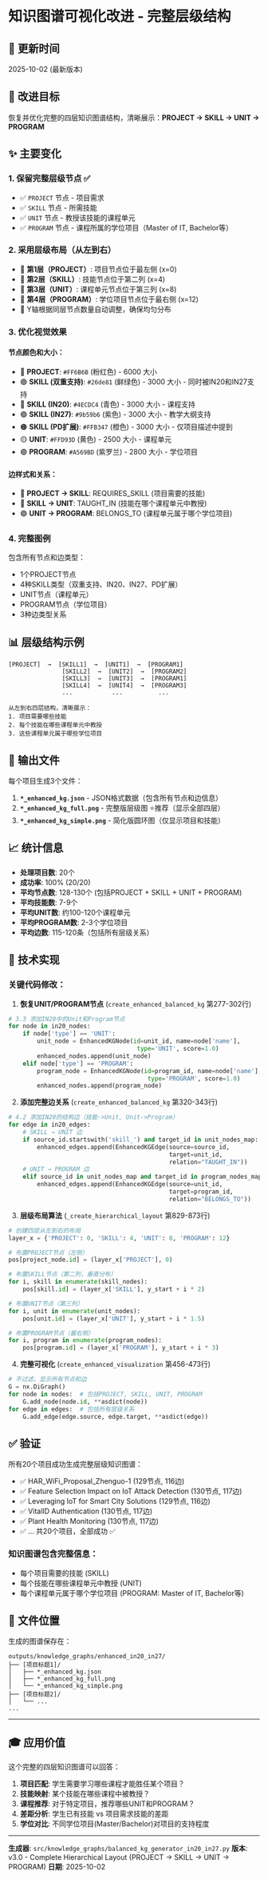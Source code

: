 # 知识图谱可视化改进 - 完整层级结构

## 📅 更新时间
2025-10-02 (最新版本)

## 🎯 改进目标
恢复并优化完整的四层知识图谱结构，清晰展示：**PROJECT → SKILL → UNIT → PROGRAM**

## ✨ 主要变化

### 1. **保留完整层级节点** ✅
- ✅ `PROJECT` 节点 - 项目需求
- ✅ `SKILL` 节点 - 所需技能
- ✅ `UNIT` 节点 - 教授该技能的课程单元
- ✅ `PROGRAM` 节点 - 课程所属的学位项目（Master of IT, Bachelor等）

### 2. **采用层级布局（从左到右）**
- 📍 **第1层（PROJECT）**: 项目节点位于最左侧 (x=0)
- 📍 **第2层（SKILL）**: 技能节点位于第二列 (x=4)
- 📍 **第3层（UNIT）**: 课程单元节点位于第三列 (x=8)
- 📍 **第4层（PROGRAM）**: 学位项目节点位于最右侧 (x=12)
- 📏 Y轴根据同层节点数量自动调整，确保均匀分布

### 3. **优化视觉效果**
#### 节点颜色和大小：
- 🔴 **PROJECT**: `#FF6B6B` (粉红色) - 6000 大小
- 🟢 **SKILL (双重支持)**: `#26de81` (鲜绿色) - 3000 大小 - 同时被IN20和IN27支持
- 🔵 **SKILL (IN20)**: `#4ECDC4` (青色) - 3000 大小 - 课程支持
- 🟣 **SKILL (IN27)**: `#9b59b6` (紫色) - 3000 大小 - 教学大纲支持  
- 🟠 **SKILL (PD扩展)**: `#FFB347` (橙色) - 3000 大小 - 仅项目描述中提到
- 🟡 **UNIT**: `#FFD93D` (黄色) - 2500 大小 - 课程单元
- 🟣 **PROGRAM**: `#A569BD` (紫罗兰) - 2800 大小 - 学位项目

#### 边样式和关系：
- 🔴 **PROJECT → SKILL**: REQUIRES_SKILL (项目需要的技能)
- 🔵 **SKILL → UNIT**: TAUGHT_IN (技能在哪个课程单元中教授)
- 🟣 **UNIT → PROGRAM**: BELONGS_TO (课程单元属于哪个学位项目)

### 4. **完整图例**
包含所有节点和边类型：
- 1个PROJECT节点
- 4种SKILL类型（双重支持、IN20、IN27、PD扩展）
- UNIT节点（课程单元）
- PROGRAM节点（学位项目）
- 3种边类型关系

## 📊 层级结构示例

```
[PROJECT]  →  [SKILL1]  →  [UNIT1]  →  [PROGRAM1]
               [SKILL2]  →  [UNIT2]  →  [PROGRAM2]
               [SKILL3]  →  [UNIT3]  →  [PROGRAM1]
               [SKILL4]  →  [UNIT4]  →  [PROGRAM3]
               ...           ...          ...

从左到右四层结构，清晰展示：
1. 项目需要哪些技能
2. 每个技能在哪些课程单元中教授
3. 这些课程单元属于哪些学位项目
```

## 📁 输出文件

每个项目生成3个文件：
1. **`*_enhanced_kg.json`** - JSON格式数据（包含所有节点和边信息）
2. **`*_enhanced_kg_full.png`** - 完整版层级图 ⭐推荐（显示全部四层）
3. **`*_enhanced_kg_simple.png`** - 简化版圆环图（仅显示项目和技能）

## 📈 统计信息

- **处理项目数**: 20个
- **成功率**: 100% (20/20)
- **平均节点数**: 128-130个 (包括PROJECT + SKILL + UNIT + PROGRAM)
- **平均技能数**: 7-9个
- **平均UNIT数**: 约100-120个课程单元
- **平均PROGRAM数**: 2-3个学位项目
- **平均边数**: 115-120条（包括所有层级关系）

## 🔧 技术实现

### 关键代码修改：

1. **恢复UNIT/PROGRAM节点** (`create_enhanced_balanced_kg` 第277-302行)
```python
# 3.3 添加IN20中的Unit和Program节点
for node in in20_nodes:
    if node['type'] == 'UNIT':
        unit_node = EnhancedKGNode(id=unit_id, name=node['name'], 
                                    type='UNIT', score=1.0)
        enhanced_nodes.append(unit_node)
    elif node['type'] == 'PROGRAM':
        program_node = EnhancedKGNode(id=program_id, name=node['name'],
                                       type='PROGRAM', score=1.0)
        enhanced_nodes.append(program_node)
```

2. **添加完整边关系** (`create_enhanced_balanced_kg` 第320-343行)
```python
# 4.2 添加IN20的结构边（技能->Unit, Unit->Program）
for edge in in20_edges:
    # SKILL → UNIT 边
    if source_id.startswith('skill_') and target_id in unit_nodes_map:
        enhanced_edges.append(EnhancedKGEdge(source=source_id, 
                                             target=unit_id,
                                             relation="TAUGHT_IN"))
    # UNIT → PROGRAM 边
    elif source_id in unit_nodes_map and target_id in program_nodes_map:
        enhanced_edges.append(EnhancedKGEdge(source=unit_id,
                                             target=program_id,
                                             relation="BELONGS_TO"))
```

3. **层级布局算法** (`_create_hierarchical_layout` 第829-873行)
```python
# 创建四层从左到右的布局
layer_x = {'PROJECT': 0, 'SKILL': 4, 'UNIT': 8, 'PROGRAM': 12}

# 布置PROJECT节点（左侧）
pos[project_node.id] = (layer_x['PROJECT'], 0)

# 布置SKILL节点（第二列，垂直分布）
for i, skill in enumerate(skill_nodes):
    pos[skill.id] = (layer_x['SKILL'], y_start + i * 2)

# 布置UNIT节点（第三列）
for i, unit in enumerate(unit_nodes):
    pos[unit.id] = (layer_x['UNIT'], y_start + i * 1.5)

# 布置PROGRAM节点（最右侧）
for i, program in enumerate(program_nodes):
    pos[program.id] = (layer_x['PROGRAM'], y_start + i * 3)
```

4. **完整可视化** (`create_enhanced_visualization` 第456-473行)
```python
# 不过滤，显示所有节点和边
G = nx.DiGraph()
for node in nodes:  # 包括PROJECT, SKILL, UNIT, PROGRAM
    G.add_node(node.id, **asdict(node))
for edge in edges:  # 包括所有层级关系
    G.add_edge(edge.source, edge.target, **asdict(edge))
```

## ✅ 验证

所有20个项目成功生成完整层级知识图谱：
- ✅ HAR_WiFi_Proposal_Zhenguo-1 (129节点, 116边)
- ✅ Feature Selection Impact on IoT Attack Detection (130节点, 117边)
- ✅ Leveraging IoT for Smart City Solutions (129节点, 116边)
- ✅ VitalID Authentication (130节点, 117边)
- ✅ Plant Health Monitoring (130节点, 117边)
- ✅ ... 共20个项目，全部成功 ✅

### 知识图谱包含完整信息：
- 每个项目需要的技能 (SKILL)
- 每个技能在哪些课程单元中教授 (UNIT)
- 每个课程单元属于哪个学位项目 (PROGRAM: Master of IT, Bachelor等)

## 📍 文件位置

生成的图谱保存在：
```
outputs/knowledge_graphs/enhanced_in20_in27/
├── [项目标题1]/
│   ├── *_enhanced_kg.json
│   ├── *_enhanced_kg_full.png
│   └── *_enhanced_kg_simple.png
├── [项目标题2]/
│   └── ...
...
```

---

## 🎓 应用价值

这个完整的四层知识图谱可以回答：

1. **项目匹配**: 学生需要学习哪些课程才能胜任某个项目？
2. **技能映射**: 某个技能在哪些课程中被教授？
3. **课程推荐**: 对于特定项目，推荐哪些UNIT和PROGRAM？
4. **差距分析**: 学生已有技能 vs 项目需求技能的差距
5. **学位对比**: 不同学位项目(Master/Bachelor)对项目的支持程度

---

**生成器**: `src/knowledge_graphs/balanced_kg_generator_in20_in27.py`
**版本**: v3.0 - Complete Hierarchical Layout (PROJECT → SKILL → UNIT → PROGRAM)
**日期**: 2025-10-02

